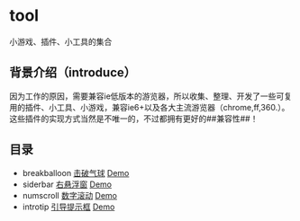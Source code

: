 # tool
小游戏、插件、小工具的集合

## 背景介绍（introduce）
因为工作的原因，需要兼容ie低版本的游览器，所以收集、整理、开发了一些可复用的插件、小工具、小游戏，兼容ie6+以及各大主流游览器（chrome,ff,360.）。这些插件的实现方式当然是不唯一的，不过都拥有更好的##兼容性##！ 

## 目录
 - breakballoon [击破气球](https://github.com/luuck/tool/tree/master/breakballoon) [Demo](https://luuck.github.io/tool/breakballoon/index.html)
 - siderbar [右悬浮窗](https://github.com/luuck/tool/tree/master/siderbar) [Demo](https://luuck.github.io/tool/siderbar/siderbar.html)
 - numscroll [数字滚动](https://github.com/luuck/tool/tree/master/numscroll) [Demo](https://luuck.github.io/tool/numscroll/index.html)
 - introtip [引导提示框](https://github.com/luuck/tool/tree/master/introtip) [Demo](https://luuck.github.io/tool/introtip/index.html)
